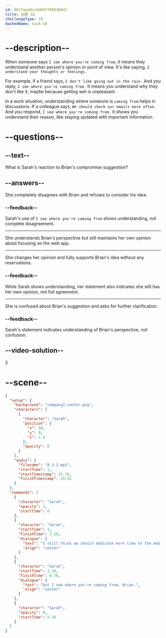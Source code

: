 ```yaml
---
id: 6617aea9ccdd68f7088368d1
title: 任務 18
challengeType: 19
dashedName: task-18
---
```


<!-- (Audio) Sarah: I still think we should dedicate more time to the web app, but I see where you’re coming from, Brian. -->

# --description--

When someone says `I see where you're coming from`, it means they understand another person's opinion or point of view. It's like saying, `I understand your thoughts or feelings.`

For example, if a friend says, `I don't like going out in the rain.` And you reply, `I see where you're coming from.` It means you understand why they don't like it, maybe because getting wet is unpleasant.

In a work situation, understanding where someone is `coming from` helps in discussions. If a colleague says, `We should check our emails more often.` And you respond, `I see where you're coming from.` It shows you understand their reason, like staying updated with important information.

# --questions--

## --text--

What is Sarah's reaction to Brian's compromise suggestion?

## --answers--

She completely disagrees with Brian and refuses to consider his idea.

### --feedback--

Sarah's use of `I see where you're coming from` shows understanding, not complete disagreement.

---

She understands Brian's perspective but still maintains her own opinion about focusing on the web app.

---

She changes her opinion and fully supports Brian's idea without any reservations.

### --feedback--

While Sarah shows understanding, her statement also indicates she still has her own opinion, not full agreement.

---

She is confused about Brian's suggestion and asks for further clarification.

### --feedback--

Sarah's statement indicates understanding of Brian's perspective, not confusion.

## --video-solution--

2

# --scene--

```json
{
  "setup": {
    "background": "company2-center.png",
    "characters": [
      {
        "character": "Sarah",
        "position": {
          "x": 50,
          "y": 0,
          "z": 1.4
        },
        "opacity": 0
      }
    ],
    "audio": {
      "filename": "8.3-2.mp3",
      "startTime": 1,
      "startTimestamp": 25.76,
      "finishTimestamp": 29.52
    }
  },
  "commands": [
    {
      "character": "Sarah",
      "opacity": 1,
      "startTime": 0
    },
    {
      "character": "Sarah",
      "startTime": 1,
      "finishTime": 3.26,
      "dialogue": {
        "text": "I still think we should dedicate more time to the web app,",
        "align": "center"
      }
    },
    {
      "character": "Sarah",
      "startTime": 3.28,
      "finishTime": 4.76,
      "dialogue": {
        "text": "but I see where you're coming from, Brian.",
        "align": "center"
      }
    },
    {
      "character": "Sarah",
      "opacity": 0,
      "startTime": 5.26
    }
  ]
}
```
